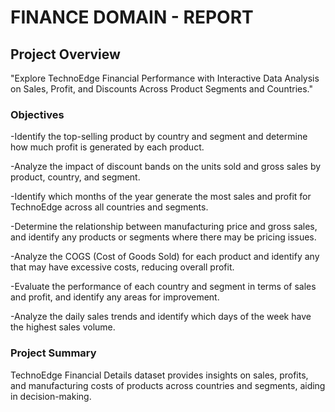 # FINANCE DOMAIN - REPORT

## Project Overview
"Explore TechnoEdge Financial Performance with Interactive Data Analysis on Sales, Profit, and Discounts Across Product Segments and Countries."

### Objectives

-Identify the top-selling product by country and segment and determine how much profit is generated by each product.

-Analyze the impact of discount bands on the units sold and gross sales by product, country, and segment.

-Identify which months of the year generate the most sales and profit for TechnoEdge across all countries and segments.

-Determine the relationship between manufacturing price and gross sales, and identify any products or segments where there may be pricing issues.

-Analyze the COGS (Cost of Goods Sold) for each product and identify any that may have excessive costs, reducing overall profit.

-Evaluate the performance of each country and segment in terms of sales and profit, and identify any areas for improvement.

-Analyze the daily sales trends and identify which days of the week have the highest sales volume.

### Project Summary

TechnoEdge Financial Details dataset provides insights on sales, profits, and manufacturing costs of products across countries and segments, aiding in decision-making.
